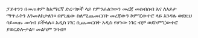 ፓይተንን በመጠቀም ከአማርኛ ድረ-ገጾች ላይ የምንፈልገውን መረጃ መሰብሰብ እና ለእይታ ማጥራትን እንመለከታለን። በየጊዜው ስለሚጨመርበት መረጃውን ኮምፒውተሮ ላይ እንዳሉ ወደዚህ ሳይመጡ መሳብ ይችላሉ። አዲስ ነገር ሲጨመርበት አዲስ የሆነው ነገር ብቻ ወደኮምፒውተሮ ያወርድሎታል። መልካም ንባብ።   
